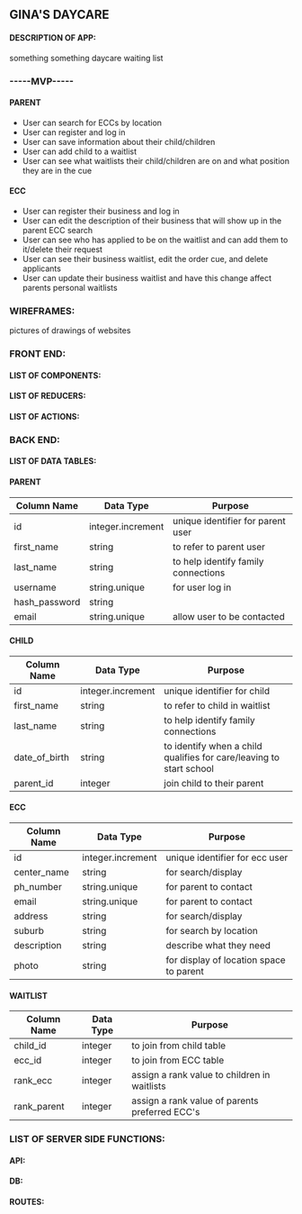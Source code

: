 ## GINA'S DAYCARE


#### DESCRIPTION OF APP:
something something daycare waiting list


### -----MVP-----


#### PARENT

- User can search for ECCs by location
- User can register and log in
- User can save information about their child/children
- User can add child to a waitlist
- User can see what waitlists their child/children are on and what position they are in the cue

#### ECC

- User can register their business and log in
- User can edit the description of their business that will show up in the parent ECC search
- User can see who has applied to be on the waitlist and can add them to it/delete their request
- User can see their business waitlist, edit the order cue, and delete applicants
- User can update their business waitlist and have this change affect parents personal waitlists



### WIREFRAMES:

pictures of drawings of websites





### FRONT END:


#### LIST OF COMPONENTS:

#### LIST OF REDUCERS:

#### LIST OF ACTIONS:




### BACK END:


#### LIST OF DATA TABLES:


#### PARENT
  | Column Name | Data Type | Purpose |
  | --- | --- | --- |
  | id | integer.increment | unique identifier for parent user |
  | first_name | string | to refer to parent user |
  | last_name | string | to help identify family connections |
  | username | string.unique | for user log in |
  | hash_password | string | |
  | email | string.unique | allow user to be contacted |
  
  
#### CHILD
  | Column Name | Data Type | Purpose |
  | --- | --- | --- |
  | id | integer.increment | unique identifier for child |
  | first_name | string | to refer to child in waitlist |
  | last_name | string | to help identify family connections |
  | date_of_birth | string | to identify when a child qualifies for care/leaving to start school |
  | parent_id | integer | join child to their parent |
  
  
#### ECC
  | Column Name | Data Type | Purpose |
  | --- | --- | --- |
  | id | integer.increment | unique identifier for ecc user |
  | center_name | string | for search/display |
  | ph_number | string.unique | for parent to contact |
  | email | string.unique | for parent to contact |
  | address | string | for search/display |
  | suburb | string | for search by location |
  | description | string | describe what they need |
  | photo | string | for display of location space to parent |
  
  
#### WAITLIST
  | Column Name | Data Type | Purpose |
  | --- | --- | --- |
  | child_id | integer | to join from child table |
  | ecc_id | integer | to join from ECC table |
  | rank_ecc | integer | assign a rank value to children in waitlists |
  | rank_parent | integer | assign a rank value of parents preferred ECC's |



### LIST OF SERVER SIDE FUNCTIONS:
  


#### API:


#### DB:


#### ROUTES:
